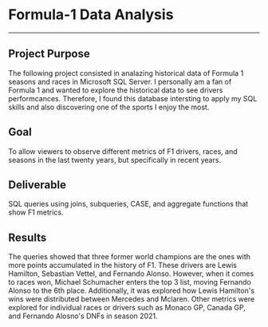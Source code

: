 # Formula-1 Data Analysis
---
Project Purpose
---
The following project consisted in analazing historical data of Formula 1 seasons and races in Microsoft SQL Server. I personally am  a fan of Formula 1 and wanted to explore the historical data to see drivers performcances. Therefore, I found this database intersting to apply my SQL skills and also discovering one of the sports I enjoy the most.    

Goal
---
To allow viewers to observe different metrics of F1 drivers, races, and seasons in the last twenty years, but specifically in recent years.

Deliverable
---
SQL queries using joins, subqueries, CASE, and aggregate functions that show F1 metrics.

Results
---
The queries showed that three former world champions are the ones with more points accumulated in the history of F1. These drivers are Lewis Hamilton, Sebastian Vettel, and Fernando Alonso. However, when it comes to races won, Michael Schumacher enters the top 3 list, moving Fernando Alonso to the 6th place. Additionally, it was explored how Lewis Hamilton's wins were distributed between Mercedes and Mclaren. Other metrics were explored for individual races or drivers such as Monaco GP, Canada GP, and Fernando Alosno's DNFs in season 2021.
